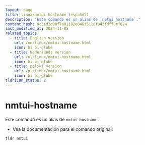 ```yaml
---
layout: page
title: linux/nmtui-hostname (español)
description: "Este comando es un alias de `nmtui hostname`."
content_hash: 9c3ed2d98f7a01192e0483511df043fdff8ef624
last_modified_at: 2024-11-05
related_topics:
  - title: English version
    url: /en/linux/nmtui-hostname.html
    icon: bi bi-globe
  - title: Nederlands version
    url: /nl/linux/nmtui-hostname.html
    icon: bi bi-globe
  - title: polski version
    url: /pl/linux/nmtui-hostname.html
    icon: bi bi-globe
tldri18n_status: 2
---
```

# nmtui-hostname

Este comando es un alias de `nmtui hostname`.

- Vea la documentación para el comando original:

`tldr nmtui`
